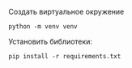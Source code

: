 Создать виртуальное окружение

    python -m venv venv

Установить библиотеки:

    pip install -r requirements.txt


